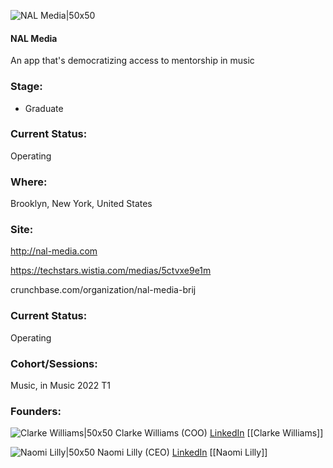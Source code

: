 

![NAL Media|50x50](https://apimg.techstars.com/connect/images/image_files/6265a433a1601641376e7ca7/original/Brij-logo-7F5AF0.png)

#### NAL Media
An app that's democratizing access to mentorship in music

### Stage: 
 - Graduate 

### Current Status: 
Operating

### Where:
Brooklyn, New York, United States

### Site:
http://nal-media.com

https://techstars.wistia.com/medias/5ctvxe9e1m

crunchbase.com/organization/nal-media-brij

### Current Status: 
Operating

### Cohort/Sessions: 
Music, in Music 2022 T1

### Founders: 

![Clarke Williams|50x50](https://apimg.techstars.com/connect/images/image_files/6265a26633ea244006e948fa/original/Clarke_Williams_Headshot_-_Naomi_Lilly.JPG) Clarke Williams (COO) [LinkedIn](https://linkedin.com/in/clarke-williams-a40741137) [[Clarke Williams]]

![Naomi Lilly|50x50](https://www.f6s.com/content-resource/profiles/2444512_th2.jpg) Naomi Lilly (CEO) [LinkedIn](https://linkedin.com/in/naomililly) [[Naomi Lilly]]


